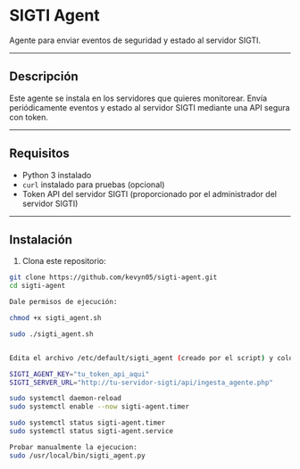 # SIGTI Agent

Agente para enviar eventos de seguridad y estado al servidor SIGTI.

---

## Descripción

Este agente se instala en los servidores que quieres monitorear. Envía periódicamente eventos y estado al servidor SIGTI mediante una API segura con token.

---

## Requisitos

- Python 3 instalado
- `curl` instalado para pruebas (opcional)
- Token API del servidor SIGTI (proporcionado por el administrador del servidor SIGTI)

---

## Instalación

1. Clona este repositorio:

```bash
git clone https://github.com/kevyn05/sigti-agent.git
cd sigti-agent

Dale permisos de ejecución:

chmod +x sigti_agent.sh

sudo ./sigti_agent.sh


Edita el archivo /etc/default/sigti_agent (creado por el script) y coloca el token:

SIGTI_AGENT_KEY="tu_token_api_aqui"
SIGTI_SERVER_URL="http://tu-servidor-sigti/api/ingesta_agente.php"

sudo systemctl daemon-reload
sudo systemctl enable --now sigti-agent.timer

sudo systemctl status sigti-agent.timer
sudo systemctl status sigti-agent.service

Probar manualmente la ejecucion:
sudo /usr/local/bin/sigti_agent.py


